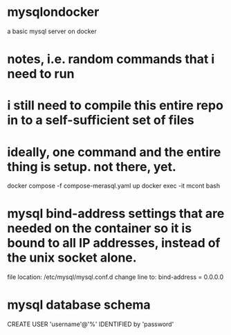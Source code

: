# mysqlondocker
a basic mysql server on docker

# notes, i.e. random commands that i need to run
# i still need to compile this entire repo in to a self-sufficient set of files
# ideally, one command and the entire thing is setup. not there, yet.

docker compose -f compose-merasql.yaml up
docker exec -it mcont bash

# mysql bind-address settings that are needed on the container so it is bound to all IP addresses, instead of the unix socket alone.
file location: /etc/mysql/mysql.conf.d
change line to:
bind-address            = 0.0.0.0

# mysql database schema
CREATE USER 'username'@'%' IDENTIFIED by 'password'

